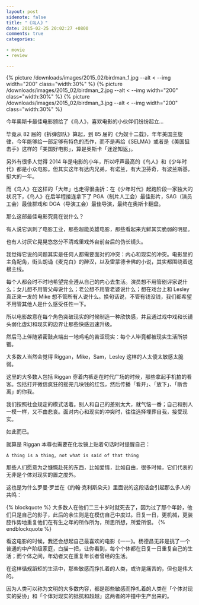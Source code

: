 ```yaml
---
layout: post
sidenote: false
title: "《鸟人》"
date: 2015-02-25 20:02:27 +0800
comments: true
categories:

- movie
- review

---
```


{% picture /downloads/images/2015_02/birdman_1.jpg --alt < --img width="200" class="width:30%" %}
{% picture /downloads/images/2015_02/birdman_2.jpg --alt < --img width="200" class="width:30%" %}
{% picture /downloads/images/2015_02/birdman_3.jpg --alt < --img width="200" class="width:30%" %}

今年奥斯卡最佳电影颁给了《鸟人》，喜欢电影的小伙伴们纷纷起立...

毕竟从 82 届的《拆弹部队》算起，到 85 届的《为奴十二载》，年年美国主旋律，今年能够给一部足够有特色的杰作，而不是再给《SELMA》或者是《美国狙击手》这样的「美国好电影」，算是奥斯卡「迷途知返」。

另外有很多人觉得 2014 年是电影的小年，所以呼声最高的《鸟人》和《少年时代》都是小众电影。但其实这年有达内兄弟，有诺兰，有大卫芬奇，有波兰斯基，挺大的一年。

而《鸟人》在这样的「大年」也走得很曲折：在《少年时代》起跑阶段一家独大的状况下，《鸟人》在后半程接连拿下了 PGA（制片人工会）最佳影片，SAG（演员工会）最佳群戏和 DGA（导演工会）最佳导演，最终在奥斯卡翻盘。

那么这部最佳电影究竟在说什么？

有人说它讽刺了电影工业，那些超能英雄电影，那些看起来光鲜其实脆弱的明星。

也有人讨厌它晃晃悠悠分不清戏里戏外台前台后的伪长镜头。

我觉得它说的问题其实是任何人都需要面对的冲突：内心和现实的冲突。电影里的主角配角，街头朗诵《麦克白》的醉汉，以及雷蒙德卡佛的小说，其实都围绕着这根主线。

每个人都会时不时地希望完全遵从自己的内心去生活。演员想不用管剧评家说什么；女儿想不用管父母说什么；老公想不用管老婆说什么；想在戏台上和 Lesley 真正来一发的 Mike 想不管所有人说什么。换句话说，不管有钱没钱，我们都希望不用管其他人是什么感受任性一下。

所以电影故意在每个角色突破现实的时候制造一种欣快感，并且通过戏中戏和长镜头弱化虚幻和现实的边界让那些快感迅速升级。

然后马上伴随紧密鼓点端出一地鸡毛的苦涩现实：每个人毕竟都被现实生活所禁锢。

大多数人当然会觉得 Riggan，Mike，Sam，Lesley 这样的人太傻太敏感太脆弱。

这里的大多数人包括 Riggan 穿着内裤走在时代广场的时候，那些拿起手机拍的看客。包括打开微信疯狂的摇完几块钱的红包，然后传播「看开」、「放下」、「断舍离」的你我。

我们按照社会规定的模式活着。别人和自己的差别太大，就气恼一番；自己和别人一模一样，又不由悲哀。面对内心和现实的冲突时，往往选择埋葬自我，接受现实。

如此而已。

就算是 Riggan 本尊也需要在化妆镜上贴着句话时时提醒自己：

`A thing is a thing, not what is said of that thing`

那些人们愿意为之慷慨赴死的东西，比如爱情，比如自由，很多时候，它们代表的无非是个体对现实的置之度外。

这也是为什么罗曼·罗兰在《约翰·克利斯朵夫》里面说的这段话会引起那么多人的共鸣：

{% blockquote %}
大多数人在他们二三十岁时就死去了，因为过了那个年龄，他们只是自己的影子，此后的余生则是在模仿自己中度过。日复一日，更机械，更装腔作势地重复他们在有生之年的所作所为，所思所想，所爱所恨。
{% endblockquote %}

看这电影的时候，我还会想起自己最喜欢的电影《一一》。杨德昌无非是挑了一个普通的中产阶级家庭，白描一把，让你看到，每个个体都在日复一日重复自己的生活；而个体之间，年幼者又在重复年长者曾经的生活。

在这样循规蹈矩的生活中，那些敏感而挣扎着的人类，或许是痛苦的，但也是伟大的。

因为人类可以称为文明的大多数内容，都是那些敏感而挣扎着的人类在「个体对现实的妥协」和「个体对现实的抵抗和超越」这两者的冲撞中生产出来的。
